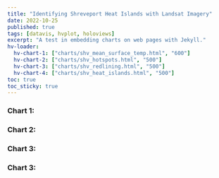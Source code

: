 ```yaml
---
title: "Identifying Shreveport Heat Islands with Landsat Imagery"
date: 2022-10-25
published: true
tags: [datavis, hvplot, holoviews]
excerpt: "A test in embedding charts on web pages with Jekyll."
hv-loader:
  hv-chart-1: ["charts/shv_mean_surface_temp.html", "600"]
  hv-chart-2: ["charts/shv_hotspots.html", "500"]
  hv-chart-3: ["charts/shv_redlining.html", "500"]
  hv-chart-4: ["charts/shv_heat_islands.html", "500"]
toc: true
toc_sticky: true
---
```


### Chart 1:

<div id="hv-chart-1"></div>

### Chart 2:

<div id="hv-chart-2"></div>

### Chart 3:

<div id="hv-chart-3"></div>

### Chart 3:

<div id="hv-chart-4"></div>
